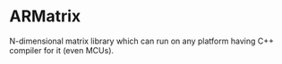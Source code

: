# ARMatrix
N-dimensional matrix library which can run on any platform having C++ compiler for it (even MCUs).
